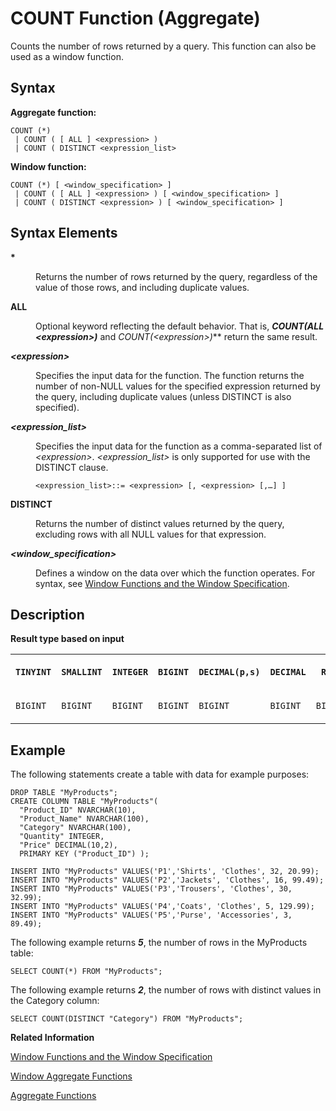 <!-- loio28c3b573c4354f75a1931202e2271d7c -->

# COUNT Function \(Aggregate\)

Counts the number of rows returned by a query. This function can also be used as a window function.



<a name="loio28c3b573c4354f75a1931202e2271d7c__section_xrt_wxc_mfb"/>

## Syntax

**Aggregate function:**

```
COUNT (*)
 | COUNT ( [ ALL ] <expression> )
 | COUNT ( DISTINCT <expression_list>
```

**Window function:**

```
COUNT (*) [ <window_specification> ]
 | COUNT ( [ ALL ] <expression> ) [ <window_specification> ]
 | COUNT ( DISTINCT <expression> ) [ <window_specification> ]
```



<a name="loio28c3b573c4354f75a1931202e2271d7c__section_yrt_wxc_mfb"/>

## Syntax Elements


<dl>
<dt><b>

\*

</b></dt>
<dd>

Returns the number of rows returned by the query, regardless of the value of those rows, and including duplicate values.



</dd><dt><b>

ALL

</b></dt>
<dd>

Optional keyword reflecting the default behavior. That is, ***COUNT\(ALL *<expression\>*\)*** and ***COUNT\(*<expression\>*\)*** return the same result.



</dd><dt><b>

*<expression\>*

</b></dt>
<dd>

Specifies the input data for the function. The function returns the number of non-NULL values for the specified expression returned by the query, including duplicate values \(unless DISTINCT is also specified\).



</dd><dt><b>

*<expression\_list\>*

</b></dt>
<dd>

Specifies the input data for the function as a comma-separated list of *<expression\>*. *<expression\_list\>* is only supported for use with the DISTINCT clause.

```
<expression_list>::= <expression> [, <expression> [,…] ]
```



</dd><dt><b>

DISTINCT

</b></dt>
<dd>

Returns the number of distinct values returned by the query, excluding rows with all NULL values for that expression.



</dd><dt><b>

*<window\_specification\>*

</b></dt>
<dd>

Defines a window on the data over which the function operates. For syntax, see [Window Functions and the Window Specification](window-functions-and-the-window-specification-20a3533.md).



</dd>
</dl>



<a name="loio28c3b573c4354f75a1931202e2271d7c__section_nst_wxc_mfb"/>

## Description

**Result type based on input**


<table>
<tr>
<th valign="top">

**`TINYINT`**



</th>
<th valign="top">

**`SMALLINT`**



</th>
<th valign="top">

**`INTEGER`**



</th>
<th valign="top">

**`BIGINT`**



</th>
<th valign="top">

**`DECIMAL(p,s)`**



</th>
<th valign="top">

**`DECIMAL`**



</th>
<th valign="top">

**`REAL`**



</th>
<th valign="top">

**`DOUBLE`**



</th>
</tr>
<tr>
<td valign="top">

`BIGINT`



</td>
<td valign="top">

`BIGINT`



</td>
<td valign="top">

`BIGINT`



</td>
<td valign="top">

`BIGINT`



</td>
<td valign="top">

`BIGINT`



</td>
<td valign="top">

`BIGINT`



</td>
<td valign="top">

`BIGINT`



</td>
<td valign="top">

`BIGINT`



</td>
</tr>
</table>



<a name="loio28c3b573c4354f75a1931202e2271d7c__section_r1g_2vq_mfb"/>

## Example

The following statements create a table with data for example purposes:

```
DROP TABLE "MyProducts";
CREATE COLUMN TABLE "MyProducts"(
  "Product_ID" NVARCHAR(10),
  "Product_Name" NVARCHAR(100),
  "Category" NVARCHAR(100),
  "Quantity" INTEGER,
  "Price" DECIMAL(10,2),
  PRIMARY KEY ("Product_ID") );
				
INSERT INTO "MyProducts" VALUES('P1','Shirts', 'Clothes', 32, 20.99);
INSERT INTO "MyProducts" VALUES('P2','Jackets', 'Clothes', 16, 99.49);
INSERT INTO "MyProducts" VALUES('P3','Trousers', 'Clothes', 30, 32.99);
INSERT INTO "MyProducts" VALUES('P4','Coats', 'Clothes', 5, 129.99);
INSERT INTO "MyProducts" VALUES('P5','Purse', 'Accessories', 3, 89.49);
```

The following example returns ***5***, the number of rows in the MyProducts table:

```
SELECT COUNT(*) FROM "MyProducts";
```

The following example returns ***2***, the number of rows with distinct values in the Category column:

```
SELECT COUNT(DISTINCT "Category") FROM "MyProducts";
```

**Related Information**  


[Window Functions and the Window Specification](window-functions-and-the-window-specification-20a3533.md "Window functions allow you to perform analytic operations over a set of input rows.")

[Window Aggregate Functions](window-aggregate-functions-ee3c26a.md "Some aggregate functions can be used as window functions over a window specification.")

[Aggregate Functions](aggregate-functions-6fff7f0.md "Aggregate functions are analytic functions that calculate an aggregate value based on a group of rows.")


